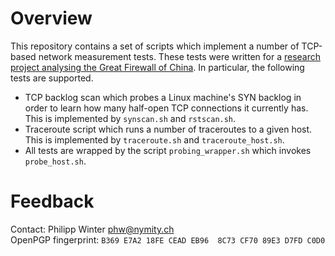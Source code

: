 Overview
========

This repository contains a set of scripts which implement a number of TCP-based
network measurement tests.  These tests were written for a [research
project analysing the Great Firewall of
China](http://cs.unm.edu/~royaen/projects/gfw/).
In particular, the following tests are supported.

 * TCP backlog scan which probes a Linux machine's SYN backlog in order to
   learn how many half-open TCP connections it currently has.  This is
   implemented by `synscan.sh` and `rstscan.sh`.
 * Traceroute script which runs a number of traceroutes to a given host.  This
   is implemented by `traceroute.sh` and `traceroute_host.sh`.
 * All tests are wrapped by the script `probing_wrapper.sh` which invokes
   `probe_host.sh`.

Feedback
========

Contact: Philipp Winter <phw@nymity.ch>  
OpenPGP fingerprint: `B369 E7A2 18FE CEAD EB96  8C73 CF70 89E3 D7FD C0D0`
